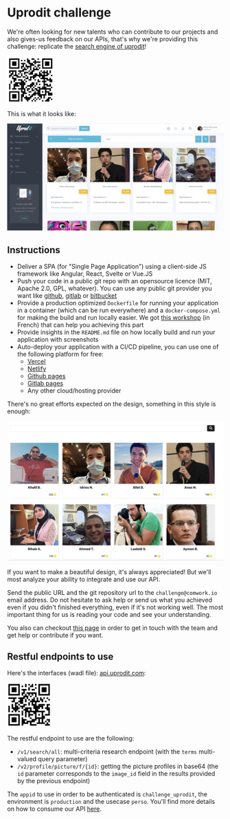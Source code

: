 # Uprodit challenge

We're often looking for new talents who can contribute to our projects and also gives-us feedback on our APIs, that's why we're providing this challenge: replicate the [search engine of uprodit](https://www.uprodit.com/profile/all/search/perso)! 

![qr_search_engine](./img/qr_search_engine.png)

This is what it looks like:

![uprodit_search_engine](./img/uprodit_search_engine.png)

## Instructions

* Deliver a SPA (for "Single Page Application") using a client-side JS framework like Angular, React, Svelte or Vue.JS
* Push your code in a public git repo with an opensource licence (MIT, Apache 2.0, GPL, whatever). You can use any public git provider you want like [github](https://github.com), [gitlab](https://gitlab.com) or [bitbucket](https://bitbucket.org)
* Provide a production optimized `Dockerfile` for running your application in a container (which can be run everywhere) and a `docker-compose.yml` for making the build and run locally easier. We got [this workshop](https://gitlab.comwork.io/comwork_public/training/docker) (in French) that can help you achieving this part
* Provide insights in the `README.md` file on how locally build and run your application with screenshots
* Auto-deploy your application with a CI/CD pipeline, you can use one of the following platform for free:
  * [Vercel](https://vercel.com)
  * [Netlify](https://www.netlify.com)
  * [Github pages](https://pages.github.com)
  * [Gitlab pages](https://docs.gitlab.com/ce/user/project/pages/)
  * Any other cloud/hosting provider

There's no great efforts expected on the design, something in this style is enough:

![challenge_proto](./img/challenge_proto.png)

If you want to make a beautiful design, it's always appreciated! But we'll most analyze your ability to integrate and use our API.

Send the public URL and the git repository url to the `challenge@comwork.io` email address. Do not hesitate to ask help or send us what you achieved even if you didn't finished everything, even if it's not working well. The most important thing for us is reading your code and see your understanding. 

You also can checkout [this page](./community.md) in order to get in touch with the team and get help or contribute if you want.

## Restful endpoints to use

Here's the interfaces (wadl file): [api.uprodit.com](https://api.uprodit.com):

![qr_api](./img/qr_api.png)

The restful endpoint to use are the following:
* `/v1/search/all`: multi-criteria research endpoint (with the `terms` multi-valued query parameter)
* `/v2/profile/picture/f/{id}`: getting the picture profiles in base64 (the `id` parameter corresponds to the `image_id` field in the results provided by the previous endpoint)

The `appid` to use in order to be authenticated is `challenge_uprodit`, the environment is `production` and the usecase `perso`. You'll find more details on how to consume our API [here](./api/README.md).
